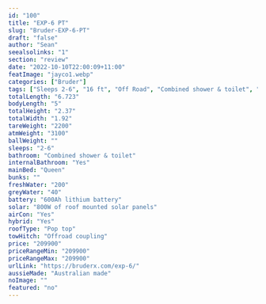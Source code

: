 ```yaml
---
id: "100"
title: "EXP-6 PT"
slug: "Bruder-EXP-6-PT"
draft: "false"
author: "Sean"
seealsolinks: "1"
section: "review"
date: "2022-10-10T22:00:09+11:00"
featImage: "jayco1.webp"
categories: ["Bruder"]
tags: ["Sleeps 2-6", "16 ft", "Off Road", "Combined shower & toilet", "Pop top", "Over 100k"]
totalLength: "6.723"
bodyLength: "5"
totalHeight: "2.37"
totalWidth: "1.92"
tareWeight: "2200"
atmWeight: "3100"
ballWeight: ""
sleeps: "2-6"
bathroom: "Combined shower & toilet"
internalBathroom: "Yes"
mainBed: "Queen"
bunks: ""
freshWater: "200"
greyWater: "40"
battery: "600Ah lithium battery"
solar: "800W of roof mounted solar panels"
airCon: "Yes"
hybrid: "Yes"
roofType: "Pop top"
towHitch: "Offroad coupling"
price: "209900"
priceRangeMin: "209900"
priceRangeMax: "209900"
urlLink: "https://bruderx.com/exp-6/"
aussieMade: "Australian made"
noImage: ""
featured: "no"
---
```

